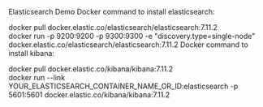 Elasticsearch Demo
Docker command to install elasticsearch:

docker pull docker.elastic.co/elasticsearch/elasticsearch:7.11.2  
docker run -p 9200:9200 -p 9300:9300 -e "discovery.type=single-node" docker.elastic.co/elasticsearch/elasticsearch:7.11.2
Docker command to install kibana:

docker pull docker.elastic.co/kibana/kibana:7.11.2  
docker run --link YOUR_ELASTICSEARCH_CONTAINER_NAME_OR_ID:elasticsearch -p 5601:5601 docker.elastic.co/kibana/kibana:7.11.2
